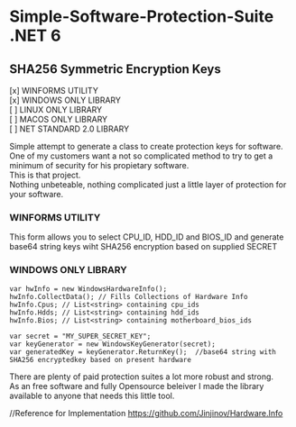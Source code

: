 # Simple-Software-Protection-Suite .NET 6

## SHA256 Symmetric Encryption Keys

[x] WINFORMS UTILITY     
[x] WINDOWS ONLY LIBRARY     
[ ] LINUX ONLY LIBRARY     
[ ] MACOS ONLY LIBRARY      
[ ] NET STANDARD 2.0 LIBRARY     

Simple attempt to generate a class to create protection keys for software.   
One of my customers want a not so complicated method to try to get a minimum of security for his propietary software.  
This is that project.    
Nothing unbeteable, nothing complicated just a little layer of protection for your software.     

### WINFORMS UTILITY
This form allows you to select CPU_ID, HDD_ID and BIOS_ID and generate base64 string keys wiht SHA256 encryption based on supplied SECRET     
### WINDOWS ONLY LIBRARY

```
var hwInfo = new WindowsHardwareInfo();
hwInfo.CollectData(); // Fills Collections of Hardware Info
hwInfo.Cpus; // List<string> containing cpu_ids
hwInfo.Hdds; // List<string> containing hdd_ids
hwInfo.Bios; // List<string> containing motherboard_bios_ids

var secret = "MY_SUPER_SECRET_KEY";
var keyGenerator = new WindowsKeyGenerator(secret);
var generatedKey = keyGenerator.ReturnKey();  //base64 string with SHA256 encryptedkey based on present hardware
```





There are plenty of paid protection suites a lot more robust and strong.  
As an free software and fully Opensource beleiver I made the library available to anyone that needs this little tool.


//Reference for Implementation https://github.com/Jinjinov/Hardware.Info
